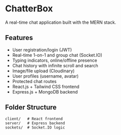 # ChatterBox

A real-time chat application built with the MERN stack.

## Features
- User registration/login (JWT)
- Real-time 1-on-1 and group chat (Socket.IO)
- Typing indicators, online/offline presence
- Chat history with infinite scroll and search
- Image/file upload (Cloudinary)
- User profiles (username, avatar)
- Protected chat routes
- React.js + Tailwind CSS frontend
- Express.js + MongoDB backend

## Folder Structure
```
client/   # React frontend
server/   # Express backend
sockets/  # Socket.IO logic
``` 